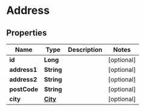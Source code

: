

# Address

## Properties

Name | Type | Description | Notes
------------ | ------------- | ------------- | -------------
**id** | **Long** |  |  [optional]
**address1** | **String** |  |  [optional]
**address2** | **String** |  |  [optional]
**postCode** | **String** |  |  [optional]
**city** | [**City**](City.md) |  |  [optional]



